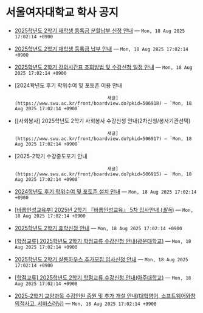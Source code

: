 # 서울여자대학교 학사 공지

- [2025학년도 2학기 재학생 등록금 분할납부 신청 안내](https://www.swu.ac.kr/front/boardview.do?pkid=506633) — `Mon, 18 Aug 2025 17:02:14 +0900`
- [2025학년도 2학기 재학생 등록금 납부 안내](https://www.swu.ac.kr/front/boardview.do?pkid=506632) — `Mon, 18 Aug 2025 17:02:14 +0900`
- [2025학년도 2학기 강의시간표 조회방법 및 수강신청 일정 안내](https://www.swu.ac.kr/front/boardview.do?pkid=506455) — `Mon, 18 Aug 2025 17:02:14 +0900`
- [2024학년도 후기 학위수여 및 포토존 이용 안내
									
									
										
										
										새글](https://www.swu.ac.kr/front/boardview.do?pkid=506918) — `Mon, 18 Aug 2025 17:02:14 +0900`
- [[사회봉사] 2025학년도 2학기 사회봉사 수강신청 안내(2차신청/봉사기관선택)
									
									
										
										
										새글](https://www.swu.ac.kr/front/boardview.do?pkid=506917) — `Mon, 18 Aug 2025 17:02:14 +0900`
- [2025-2학기 수강중도포기 안내
									
									
										
										
										새글](https://www.swu.ac.kr/front/boardview.do?pkid=506915) — `Mon, 18 Aug 2025 17:02:14 +0900`
- [2024학년도 후기 학위수여 및 포토존 설치 안내](https://www.swu.ac.kr/front/boardview.do?pkid=506895) — `Mon, 18 Aug 2025 17:02:14 +0900`
- [[바롬인성교육부] 2025년 2학기 『바롬인성교육』 5차 입사안내 (*필독*)](https://www.swu.ac.kr/front/boardview.do?pkid=506883) — `Mon, 18 Aug 2025 17:02:14 +0900`
- [2025학년도 2학기 휴학신청 안내](https://www.swu.ac.kr/front/boardview.do?pkid=506825) — `Mon, 18 Aug 2025 17:02:14 +0900`
- [[학점교류] 2025학년도 2학기 학점교류 수강신청 안내(광운대학교)](https://www.swu.ac.kr/front/boardview.do?pkid=506788) — `Mon, 18 Aug 2025 17:02:14 +0900`
- [2025학년도 2학기 샬롬하우스 추가모집 입사신청 안내](https://www.swu.ac.kr/front/boardview.do?pkid=506779) — `Mon, 18 Aug 2025 17:02:14 +0900`
- [[학점교류] 2025학년도 2학기 학점교류 수강신청 안내(아주대학교)](https://www.swu.ac.kr/front/boardview.do?pkid=506774) — `Mon, 18 Aug 2025 17:02:14 +0900`
- [2025-2학기 교양과목 수강인원 증원 및 추가 개설 안내(대학영어, 소프트웨어와창의적사고, 서비스러닝)](https://www.swu.ac.kr/front/boardview.do?pkid=506711) — `Mon, 18 Aug 2025 17:02:14 +0900`
